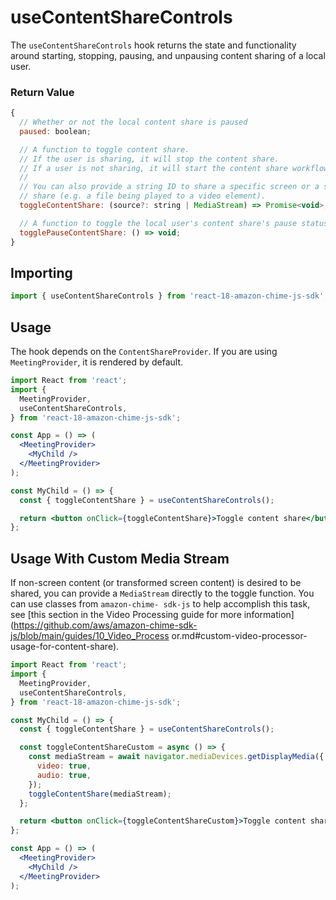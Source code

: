 # useContentShareControls

The `useContentShareControls` hook returns the state and functionality around starting, stopping, pausing, and unpausing content sharing of a local user.

### Return Value

```javascript
{
  // Whether or not the local content share is paused
  paused: boolean;

  // A function to toggle content share.
  // If the user is sharing, it will stop the content share.
  // If a user is not sharing, it will start the content share workflow.
  //
  // You can also provide a string ID to share a specific screen or a specific media stream to
  // share (e.g. a file being played to a video element).
  toggleContentShare: (source?: string | MediaStream) => Promise<void>;

  // A function to toggle the local user's content share's pause status.
  togglePauseContentShare: () => void;
}
```

## Importing

```javascript
import { useContentShareControls } from 'react-18-amazon-chime-js-sdk';
```

## Usage

The hook depends on the `ContentShareProvider`. If you are using `MeetingProvider`, it is rendered by default.

```jsx
import React from 'react';
import {
  MeetingProvider,
  useContentShareControls,
} from 'react-18-amazon-chime-js-sdk';

const App = () => (
  <MeetingProvider>
    <MyChild />
  </MeetingProvider>
);

const MyChild = () => {
  const { toggleContentShare } = useContentShareControls();

  return <button onClick={toggleContentShare}>Toggle content share</button>;
};
```

## Usage With Custom Media Stream

If non-screen content (or transformed screen content) is desired to be shared, you can provide a `MediaStream` directly to the toggle function. You can use classes from `amazon-chime-
sdk-js` to help accomplish this task, see [this section in the Video Processing guide for more information](https://github.com/aws/amazon-chime-sdk-js/blob/main/guides/10_Video_Process
or.md#custom-video-processor-usage-for-content-share).

```jsx
import React from 'react';
import {
  MeetingProvider,
  useContentShareControls,
} from 'react-18-amazon-chime-js-sdk';

const MyChild = () => {
  const { toggleContentShare } = useContentShareControls();

  const toggleContentShareCustom = async () => {
    const mediaStream = await navigator.mediaDevices.getDisplayMedia({
      video: true,
      audio: true,
    });
    toggleContentShare(mediaStream);
  };

  return <button onClick={toggleContentShareCustom}>Toggle content share</button>;
};

const App = () => (
  <MeetingProvider>
    <MyChild />
  </MeetingProvider>
);

```